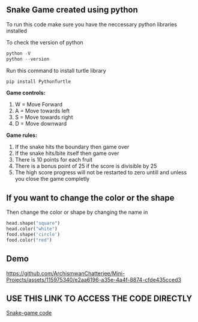 ## Snake Game created using python 

To run this code make sure you have the neccessary python libraries installed 

To check the version of python
```python
python -V
python --version
```
Run this command to install turtle library
```python
pip install PythonTurtle
```
**Game controls:**
1. W = Move Forward
2. A = Move towards left
3. S = Move towards right
4. D = Move downward

**Game rules:**
1. If the snake hits the boundary then game over
2. If the snake hits/bite itself then game over
3. There is 10 points for each fruit
4. There is a bonus point of 25 if the score is divisible by 25
5. The high score progress will not be restarted to zero untill and unless you close the game completly

## If you want to change the color or the shape 
Then change the color or shape by changing the name in 
```python
head.shape("square")
head.color("white")
food.shape('circle')
food.color("red")
```
## Demo 
https://github.com/ArchismwanChatterjee/Mini-Projects/assets/115975340/e2aa6196-a35e-4a4f-8874-cfde435cced3

## USE THIS LINK TO ACCESS THE CODE DIRECTLY 
[Snake-game code](https://github.com/ArchismwanChatterjee/Mini-Projects/blob/main/snake%20game.py) 
